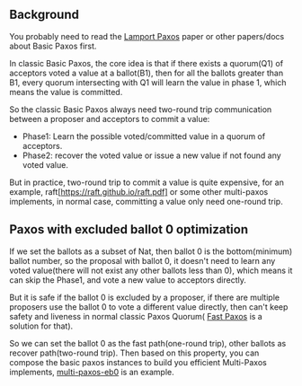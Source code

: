 ## Background

You probably need to read the [Lamport Paxos](https://lamport.azurewebsites.net/pubs/lamport-paxos.pdf) paper
or other papers/docs about Basic Paxos first.

In classic Basic Paxos,
the core idea is that if there exists a quorum(Q1) of acceptors voted a value at a ballot(B1),
then for all the ballots greater than B1,
every quorum intersecting with Q1 will learn the value in phase 1,
which means the value is committed.

So the classic Basic Paxos always need two-round trip communication between a proposer and acceptors
to commit a value:

* Phase1: Learn the possible voted/committed value in a quorum of acceptors.
* Phase2: recover the voted value or issue a new value if not found any voted value.

But in practice, two-round trip to commit a value is quite expensive,
for an example, raft[https://raft.github.io/raft.pdf] or some other multi-paxos implements,
in normal case, committing a value only need one-round trip.

## Paxos with excluded ballot 0 optimization

If we set the ballots as a subset of Nat,
then ballot 0 is the bottom(minimum) ballot number,
so the proposal with ballot 0,
it doesn't need to learn any voted value(there will not exist any other ballots less than 0),
which means it can skip the Phase1,
and vote a new value to acceptors directly.

But it is safe if the ballot 0 is excluded by a proposer,
if there are multiple proposers use the ballot 0 to vote a different value directly,
then can't keep safety and liveness in normal classic Paxos Quorum(
[Fast Paxos](https://www.microsoft.com/en-us/research/wp-content/uploads/2016/02/tr-2005-112.pdf)
is a solution for that).

So we can set the ballot 0 as the fast path(one-round trip),
other ballots as recover path(two-round trip).
Then based on this property,
you can compose the basic paxos instances to build you efficient Multi-Paxos implements,
[multi-paxos-eb0](../multi-paxos-eb0) is an example.

